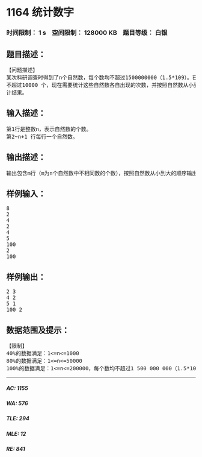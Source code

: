 # 1164 统计数字   
### 时间限制： 1 s&nbsp;&nbsp;&nbsp;&nbsp;空间限制： 128000 KB&nbsp;&nbsp;&nbsp;&nbsp;题目等级： 白银  
## 题目描述：  

<pre>
【问题描述】  
某次科研调查时得到了n个自然数，每个数均不超过1500000000（1.5*109）。已知不相同的数  
不超过10000 个，现在需要统计这些自然数各自出现的次数，并按照自然数从小到大的顺序输出统  
计结果。
</pre>
  
  
## 输入描述：  

<pre>
第1行是整数n，表示自然数的个数。  
第2~n+1 行每行一个自然数。
</pre>
  
  
## 输出描述：  

<pre>
输出包含m行（m为n个自然数中不相同数的个数），按照自然数从小到大的顺序输出。每行输出两个整数，分别是自然数和该数出现的次数，其间用一个空格隔开。
</pre>
  
  
## 样例输入：  

<pre>
8  
2  
4  
2  
4  
5  
100  
2  
100
</pre>
  
  
## 样例输出：  

<pre>
2 3  
4 2  
5 1  
100 2
</pre>
  
  
## 数据范围及提示：  

<pre>
【限制】  
40%的数据满足：1<=n<=1000  
80%的数据满足：1<=n<=50000  
100%的数据满足：1<=n<=200000，每个数均不超过1 500 000 000（1.5*10^9）
</pre>
  
  
***  

##### AC: 1155  
##### WA: 576  
##### TLE: 294  
##### MLE: 12  
##### RE: 841  

